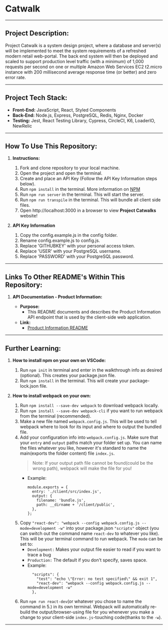 # Catwalk

---

## Project Description:

Project Catwalk is a system design project, where a database and server(s) will be implemented to meet the system requirements of a refreshed modern retail web-portal. The back end system will then be deployed and scaled to support production level traffic (with a minimum) of 1,000 requests per second on one or multiple Amazon Web Services EC2 t2.micro instance with 200 millisecond average response time (or better) and zero error rate.

<p></p>

---

## Project Tech Stack:

- **Front-End:** JavaScript, React, Styled Components
- **Back-End:** Node.js, Express, PostgreSQL, Redis, Nginx, Docker
- **Testing:** Jest, React Testing Library, Cypress, CircleCI, K6, LoaderIO, NewRelic

---

## How To Use This Repository:

1. **Instructions:**

   1. Fork and clone repository to your local machine.
   2. Open the project and open the terminal.
   3. Create and place an API Key (Follow the API Key Information steps below).
   4. Run `npm install` in the terminal. More information on [NPM](https://www.npmjs.com/)
   5. Run `npm run server` in the terminal. This will start the server.
   6. Run `npm run transpile` in the terminal. This will bundle all client side files.
   7. Open http://localhost:3000 in a browser to view **Project Catwalks** website!
   <p></p>

2. **API Key Information**

   1. Copy the config.example.js in the config folder.
   2. Rename config.example.js to config.js.
   3. Replace 'GITHUBKEY' with your personal access token.
   4. Replace 'USER' with your PostgreSQL username.
   5. Replace 'PASSWORD' with your PostgreSQL password.
   <p></p>

---

## Links To Other README's Within This Repository:

1.  **API Documentation - Product Information:**

    - **Purpose:**
      - This README documents and describes the Product Information API endpoint that is used by the client-side web application.
    - **Link:**
      - [Product Information README](https://github.com/jaylee20/Catwalk/blob/main/server/README.md)
      <p></p>

---

## Further Learning:

1. **How to install npm on your own on VSCode:**

   1. Run `npm init` in terminal and enter in the walkthrough info as desired (optional). This creates your package.json file.
   2. Run `npm install` in the terminal. This will create your package-lock.json file.
   <p></p>

2. **How to install webpack on your own:**
   1. Run `npm install --save-dev webpack` to download webpack locally.
   2. Run `npm install --save-dev webpack-cli` if you want to run webpack from the terminal (recommended).
   3. Make a new file named `webpack.config.js`. This will be used to tell webpack where to look for its input and where to output the bundled file.
   4. Add your configuration info into `webpack.config.js`. Make sure that your `entry` and `output` paths match your folder set up. You can name the files whatever you like, however it's standard to name the main(exports the folder content) file `index.js`.
      > Note: If your output path file cannot be found(could be the wrong path), webpack will make the file for you!
      - Example:
        ```
        module.exports = {
          entry: './client/src/index.js',
          output: {
            filename: 'bundle.js',
            path: __dirname + '/client/public',
          },
        };
        ```
   5. Copy `"react-dev": "webpack --config webpack.config.js --mode=development -w"` into your package.json `"scripts"` object (you can switch out the command name `react-dev` to whatever you like). This will be your terminal command to run webpack. The `mode` can be set to:
      - `Development:` Makes your output file easier to read if you want to trace a bug
      - `Production:` The default if you don't specify, saves space.
      - Example:
        ```
          "scripts": {
            "test": "echo \"Error: no test specified\" && exit 1",
            "react-dev": "webpack --config webpack.config.js --mode=development -w"
          },
        ```
   6. Run `npm run react-dev`(or whatever you chose to name the command in 5.) in its own terminal. Webpack will automatically re-build the output/browser-using file for you whenever you make a change to your client-side `index.js`-touching code(thanks to the `-w`).

---
